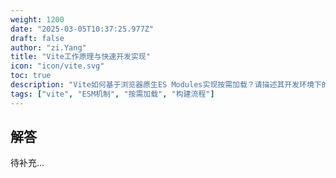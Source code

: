 ```yaml
---
weight: 1200
date: "2025-03-05T10:37:25.977Z"
draft: false
author: "zi.Yang"
title: "Vite工作原理与快速开发实现"
icon: "icon/vite.svg"
toc: true
description: "Vite如何基于浏览器原生ES Modules实现按需加载？请描述其开发环境下的请求处理流程，如何避免传统打包工具的全量编译？"
tags: ["vite", "ESM机制", "按需加载", "构建流程"]
---
```


## 解答

待补充...
